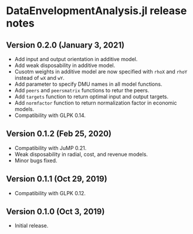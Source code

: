DataEnvelopmentAnalysis.jl release notes
========================================

Version 0.2.0 (January 3, 2021)
----------------------------

- Add input and output orientation in additive model.
- Add weak disposability in additive model.
- Cusotm weights in additive model are now specified with `rhoX` and `rhoY` instead of `wX` and `wY`.
- Add parameter to specify DMU names in all model functions.
- Add `peers` and `peersmatrix` functions to retur the peers.
- Add `targets` function to return optimal input and output targets.
- Add `normfactor` function to return normalization factor in economic models.
- Compatibility with GLPK 0.14.

Version 0.1.2 (Feb 25, 2020)
----------------------------

- Compatibility with JuMP 0.21.
- Weak disposability in radial, cost, and revenue models.
- Minor bugs fixed.

Version 0.1.1 (Oct 29, 2019)
----------------------------

- Compatibility with GLPK 0.12.

Version 0.1.0 (Oct 3, 2019)
---------------------------

- Initial release.
